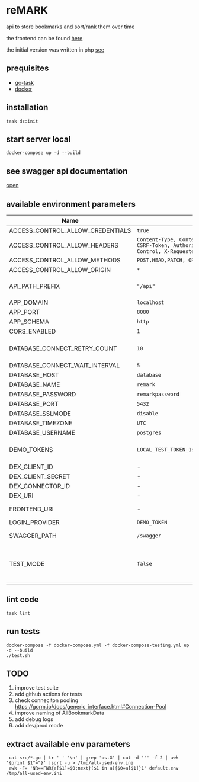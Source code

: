 # reMARK

api to store bookmarks and sort/rank them over time

the frontend can be found [here](https://github.com/itsmethemojo/remark)

the initial version was written in php [see](https://github.com/itsmethemojo/remark-api/tree/21f1ad861827053c76f328d39174b97c225cc5d4)

## prequisites

- [go-task](https://github.com/go-task/task)
- [docker](https://www.docker.com/get-started)

## installation

`task dz:init`

## start server local

`docker-compose up -d --build`

## see swagger api documentation

[open](http://localhost:8080/swagger/index.html)

## available environment parameters

| Name | Default | Description |
|------|---------|-------------|
| ACCESS_CONTROL_ALLOW_CREDENTIALS | `true` | CORS Header |
| ACCESS_CONTROL_ALLOW_HEADERS | `Content-Type, Content-Length, Accept-Encoding, X-CSRF-Token, Authorization, accept, origin, Cache-Control, X-Requested-With` | CORS Header |
| ACCESS_CONTROL_ALLOW_METHODS | `POST,HEAD,PATCH, OPTIONS, GET, PUT` | CORS Header |
| ACCESS_CONTROL_ALLOW_ORIGIN | `*` | CORS Header |
| API_PATH_PREFIX | `"/api"` | path prefix to host the api on a path like `/you/custom/path/v1/bookmarks` |
| APP_DOMAIN | `localhost` | web domain |
| APP_PORT | `8080` | port of the webserver |
| APP_SCHEMA | `http` | might be https or http |
| CORS_ENABLED | `1` | toggle CORS Headers |
| DATABASE_CONNECT_RETRY_COUNT | `10` | for local testing if database boots slow, the app will retry later X times |
| DATABASE_CONNECT_WAIT_INTERVAL | `5` | intervall between retries |
| DATABASE_HOST | `database` | - |
| DATABASE_NAME | `remark` | - |
| DATABASE_PASSWORD | `remarkpassword` | - |
| DATABASE_PORT | `5432` | - |
| DATABASE_SSLMODE | `disable` | - |
| DATABASE_TIMEZONE | `UTC` | - |
| DATABASE_USERNAME | `postgres` | - |
| DEMO_TOKENS | `LOCAL_TEST_TOKEN_1:user1,LOCAL_TEST_TOKEN_2:user2` | for local testing this tokens can be used as Authorization Header |
| DEX_CLIENT_ID | - | [see](https://dexidp.io/docs/connectors/github/#configuration) |
| DEX_CLIENT_SECRET | - | [see](https://dexidp.io/docs/connectors/github/#configuration) |
| DEX_CONNECTOR_ID | - | [see](https://dexidp.io/docs/connectors/github/#configuration) |
| DEX_URI | - | URI of the dex instance |
| FRONTEND_URI | - | URI of the Application to open after login flow |
| LOGIN_PROVIDER | `DEMO_TOKEN` | can be `DEX` or `DEMO_TOKEN` |
| SWAGGER_PATH | `/swagger` | path where the swagger ui will be available |
| TEST_MODE | `false` | if `true` an additional api route `DELETE /bookmark/` to clear the database is available, also env parameters will be dumped in startup log |

## lint code

`task lint`

## run tests

```
docker-compose -f docker-compose.yml -f docker-compose-testing.yml up -d --build
./test.sh
```

## TODO

1. improve test suite
2. add github actions for tests
3. check conneciton pooling https://gorm.io/docs/generic_interface.html#Connection-Pool
4. improve naming of AllBookmarkData
5. add debug logs
6. add dev/prod mode

## extract available env parameters

```
 cat src/*.go | tr ' ' '\n' | grep 'os.G' | cut -d '"' -f 2 | awk '{print $1"="}' |sort -u > /tmp/all-used-env.ini
 awk -F= 'NR==FNR{a[$1]=$0;next}($1 in a){$0=a[$1]}1' default.env /tmp/all-used-env.ini
```
